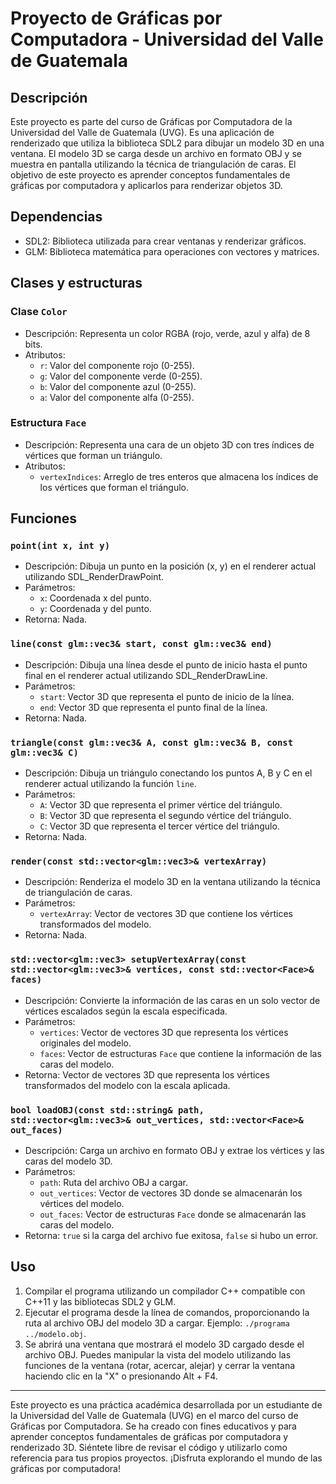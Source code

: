 # Proyecto de Gráficas por Computadora - Universidad del Valle de Guatemala

## Descripción
Este proyecto es parte del curso de Gráficas por Computadora de la Universidad del Valle de Guatemala (UVG). Es una aplicación de renderizado que utiliza la biblioteca SDL2 para dibujar un modelo 3D en una ventana. El modelo 3D se carga desde un archivo en formato OBJ y se muestra en pantalla utilizando la técnica de triangulación de caras. El objetivo de este proyecto es aprender conceptos fundamentales de gráficas por computadora y aplicarlos para renderizar objetos 3D.

## Dependencias
- SDL2: Biblioteca utilizada para crear ventanas y renderizar gráficos.
- GLM: Biblioteca matemática para operaciones con vectores y matrices.

## Clases y estructuras

### Clase `Color`
- Descripción: Representa un color RGBA (rojo, verde, azul y alfa) de 8 bits.
- Atributos:
  - `r`: Valor del componente rojo (0-255).
  - `g`: Valor del componente verde (0-255).
  - `b`: Valor del componente azul (0-255).
  - `a`: Valor del componente alfa (0-255).

### Estructura `Face`
- Descripción: Representa una cara de un objeto 3D con tres índices de vértices que forman un triángulo.
- Atributos:
  - `vertexIndices`: Arreglo de tres enteros que almacena los índices de los vértices que forman el triángulo.

## Funciones

### `point(int x, int y)`
- Descripción: Dibuja un punto en la posición (x, y) en el renderer actual utilizando SDL_RenderDrawPoint.
- Parámetros:
  - `x`: Coordenada x del punto.
  - `y`: Coordenada y del punto.
- Retorna: Nada.

### `line(const glm::vec3& start, const glm::vec3& end)`
- Descripción: Dibuja una línea desde el punto de inicio hasta el punto final en el renderer actual utilizando SDL_RenderDrawLine.
- Parámetros:
  - `start`: Vector 3D que representa el punto de inicio de la línea.
  - `end`: Vector 3D que representa el punto final de la línea.
- Retorna: Nada.

### `triangle(const glm::vec3& A, const glm::vec3& B, const glm::vec3& C)`
- Descripción: Dibuja un triángulo conectando los puntos A, B y C en el renderer actual utilizando la función `line`.
- Parámetros:
  - `A`: Vector 3D que representa el primer vértice del triángulo.
  - `B`: Vector 3D que representa el segundo vértice del triángulo.
  - `C`: Vector 3D que representa el tercer vértice del triángulo.
- Retorna: Nada.

### `render(const std::vector<glm::vec3>& vertexArray)`
- Descripción: Renderiza el modelo 3D en la ventana utilizando la técnica de triangulación de caras.
- Parámetros:
  - `vertexArray`: Vector de vectores 3D que contiene los vértices transformados del modelo.
- Retorna: Nada.

### `std::vector<glm::vec3> setupVertexArray(const std::vector<glm::vec3>& vertices, const std::vector<Face>& faces)`
- Descripción: Convierte la información de las caras en un solo vector de vértices escalados según la escala especificada.
- Parámetros:
  - `vertices`: Vector de vectores 3D que representa los vértices originales del modelo.
  - `faces`: Vector de estructuras `Face` que contiene la información de las caras del modelo.
- Retorna: Vector de vectores 3D que representa los vértices transformados del modelo con la escala aplicada.

### `bool loadOBJ(const std::string& path, std::vector<glm::vec3>& out_vertices, std::vector<Face>& out_faces)`
- Descripción: Carga un archivo en formato OBJ y extrae los vértices y las caras del modelo 3D.
- Parámetros:
  - `path`: Ruta del archivo OBJ a cargar.
  - `out_vertices`: Vector de vectores 3D donde se almacenarán los vértices del modelo.
  - `out_faces`: Vector de estructuras `Face` donde se almacenarán las caras del modelo.
- Retorna: `true` si la carga del archivo fue exitosa, `false` si hubo un error.

## Uso
1. Compilar el programa utilizando un compilador C++ compatible con C++11 y las bibliotecas SDL2 y GLM.
2. Ejecutar el programa desde la línea de comandos, proporcionando la ruta al archivo OBJ del modelo 3D a cargar. Ejemplo: `./programa ../modelo.obj`.
3. Se abrirá una ventana que mostrará el modelo 3D cargado desde el archivo OBJ. Puedes manipular la vista del modelo utilizando las funciones de la ventana (rotar, acercar, alejar) y cerrar la ventana haciendo clic en la "X" o presionando Alt + F4.

---

Este proyecto es una práctica académica desarrollada por un estudiante de la Universidad del Valle de Guatemala (UVG) en el marco del curso de Gráficas por Computadora. Se ha creado con fines educativos y para aprender conceptos fundamentales de gráficas por computadora y renderizado 3D. Siéntete libre de revisar el código y utilizarlo como referencia para tus propios proyectos. ¡Disfruta explorando el mundo de las gráficas por computadora!
